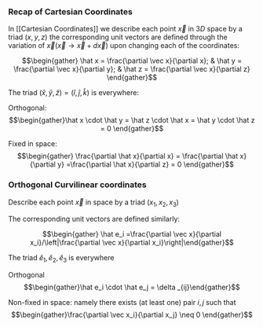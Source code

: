 ### Recap of Cartesian Coordinates

In [[Cartesian Coordinates]] we describe each point $\vec x$ in $3D$ space by a triad $(x,y,z)$ the corresponding unit vectors are defined through the variation of $\vec x (\vec x \rightarrow \vec x + d\vec x)$ upon changing each of the coordinates:

$$\begin{gather} \hat x = \frac{\partial \vec x}{\partial x}; & \hat y = \frac{\partial \vec x}{\partial y}; & \hat z = \frac{\partial \vec x}{\partial z} \end{gather}$$

The triad $(\hat x,\hat y, \hat z) = (\hat i, \hat j, \hat k)$ is everywhere:

Orthogonal:
$$\begin{gather}\hat x \cdot \hat y = \hat z \cdot \hat x = \hat y \cdot \hat z = 0 \end{gather}$$

Fixed in space:
$$\begin{gather} \frac{\partial \hat x}{\partial x} = \frac{\partial \hat x}{\partial y} =\frac{\partial \hat x}{\partial z} = 0 \end{gather}$$

### Orthogonal Curvilinear coordinates 
Describe each point $\vec x$ in space by a triad $(x_1,x_2,x_3)$ 

The corresponding unit vectors are defined similarly: 

$$\begin{gather} \hat e_i =\frac{\partial \vec x}{\partial x_i}/\left|\frac{\partial \vec x}{\partial x_i}\right|\end{gather}$$

The triad $\hat e_1, \hat e_2, \hat e_3$ is everywhere

Orthogonal $$\begin{gather}\hat e_i \cdot \hat e_j = \delta _{ij}\end{gather}$$

Non-fixed in space: namely there exists (at least one) pair $i,j$ such that $$\begin{gather}\frac{\partial \vec x_i}{\partial x_j} \neq  0 \end{gather}$$

### 